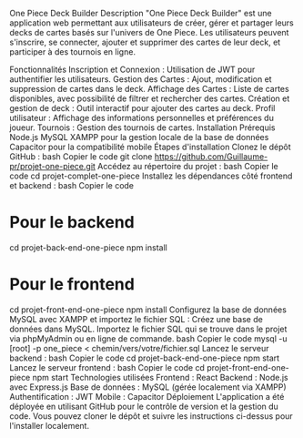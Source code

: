 One Piece Deck Builder
Description
"One Piece Deck Builder" est une application web permettant aux utilisateurs de créer, gérer et partager leurs decks de cartes basés sur l'univers de One Piece. Les utilisateurs peuvent s'inscrire, se connecter, ajouter et supprimer des cartes de leur deck, et participer à des tournois en ligne.

Fonctionnalités
Inscription et Connexion : Utilisation de JWT pour authentifier les utilisateurs.
Gestion des Cartes : Ajout, modification et suppression de cartes dans le deck.
Affichage des Cartes : Liste de cartes disponibles, avec possibilité de filtrer et rechercher des cartes.
Création et gestion de deck : Outil interactif pour ajouter des cartes au deck.
Profil utilisateur : Affichage des informations personnelles et préférences du joueur.
Tournois : Gestion des tournois de cartes.
Installation
Prérequis
Node.js
MySQL
XAMPP pour la gestion locale de la base de données
Capacitor pour la compatibilité mobile
Étapes d'installation
Clonez le dépôt GitHub :
bash
Copier le code
git clone https://github.com/Guillaume-pr/projet-one-piece.git
Accédez au répertoire du projet :
bash
Copier le code
cd projet-complet-one-piece
Installez les dépendances côté frontend et backend :
bash
Copier le code
# Pour le backend
cd projet-back-end-one-piece
npm install

# Pour le frontend
cd projet-front-end-one-piece
npm install
Configurez la base de données MySQL avec XAMPP et importez le fichier SQL :
Créez une base de données dans MySQL.
Importez le fichier SQL qui se trouve dans le projet via phpMyAdmin ou en ligne de commande.
bash
Copier le code
mysql -u [root] -p one_piece < chemin/vers/votre/fichier.sql
Lancez le serveur backend :
bash
Copier le code
cd projet-back-end-one-piece
npm start
Lancez le serveur frontend :
bash
Copier le code
cd projet-front-end-one-piece
npm start
Technologies utilisées
Frontend : React
Backend : Node.js avec Express.js
Base de données : MySQL (gérée localement via XAMPP)
Authentification : JWT
Mobile : Capacitor
Déploiement
L'application a été déployée en utilisant GitHub pour le contrôle de version et la gestion du code. Vous pouvez cloner le dépôt et suivre les instructions ci-dessus pour l'installer localement.
